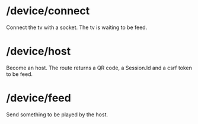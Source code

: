 # /device/connect
Connect the tv with a socket. The tv is waiting to be feed.

# /device/host
Become an host. The route returns a QR code, a Session.Id and a csrf token to be feed.

# /device/feed
Send something to be played by the host.